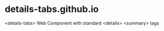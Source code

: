 # details-tabs.github.io
&lt;details-tabs> Web Component with standard &lt;details> &lt;summary> tags
